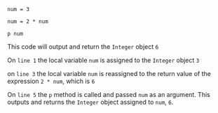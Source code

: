 ```
num = 3

num = 2 * num

p num
```

This code will output and return the `Integer` object `6`

On `line 1` the local variable `num` is assigned to the `Integer` object `3`

on `line 3` the local variable `num` is reassigned to the return value of the
expression `2 * num`, which is `6`

On `line 5` the `p` method is called and passed `num` as an argument. This
outputs and returns the `Integer` object assigned to `num`, `6`.
